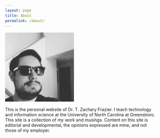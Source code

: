 ```yaml
---
layout: page
title: About
permalink: /about/
---
```

<img src="/assets/Zack_Frazier_Headshot.jpeg" alt="headshot of site owner" width="225px" height="225px">

This is the personal website of Dr. T. Zachary Frazier. I teach technology and information science at the University of North Carolina at Greensboro. This site is a collection of my work and musings. Content on this site is editorial and developmental, the opinions expressed are mine, and not those of my employer.
